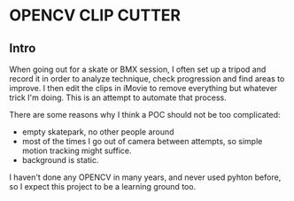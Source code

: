 # OPENCV CLIP CUTTER

## Intro
When going out for a skate or BMX session, I often set up a tripod and record
it in order to analyze technique, check progression and find areas to improve. 
I then edit the clips in iMovie to remove everything but whatever trick I'm
doing. This is an attempt to automate that process. 

There are some reasons why I think a POC should not be too complicated:
- empty skatepark, no other people around
- most of the times I go out of camera between attempts, so simple motion
  tracking might suffice.
- background is static. 

I haven't done any OPENCV in many years, and never used pyhton before, so I
expect this project to be a learning ground too. 



